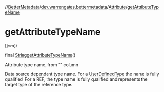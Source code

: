 //[BetterMetadata](../../../index.md)/[dev.warrengates.bettermetadata](../index.md)/[Attribute](index.md)/[getAttributeTypeName](get-attribute-type-name.md)

# getAttributeTypeName

[jvm]\

final [String](https://docs.oracle.com/javase/8/docs/api/java/lang/String.html)[getAttributeTypeName](get-attribute-type-name.md)()

Attribute type name, from &quot;&quot; column

Data source dependent type name. For a [UserDefinedType](../-user-defined-type/index.md) the name is fully qualified. For a REF, the type name is fully qualified and represents the target type of the reference type.
